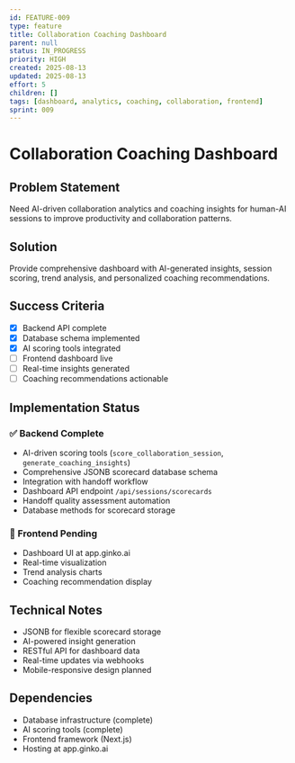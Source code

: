 ```yaml
---
id: FEATURE-009
type: feature
title: Collaboration Coaching Dashboard
parent: null
status: IN_PROGRESS
priority: HIGH
created: 2025-08-13
updated: 2025-08-13
effort: 5
children: []
tags: [dashboard, analytics, coaching, collaboration, frontend]
sprint: 009
---
```


# Collaboration Coaching Dashboard

## Problem Statement
Need AI-driven collaboration analytics and coaching insights for human-AI sessions to improve productivity and collaboration patterns.

## Solution
Provide comprehensive dashboard with AI-generated insights, session scoring, trend analysis, and personalized coaching recommendations.

## Success Criteria
- [x] Backend API complete
- [x] Database schema implemented
- [x] AI scoring tools integrated
- [ ] Frontend dashboard live
- [ ] Real-time insights generated
- [ ] Coaching recommendations actionable

## Implementation Status

### ✅ Backend Complete
- AI-driven scoring tools (`score_collaboration_session`, `generate_coaching_insights`)
- Comprehensive JSONB scorecard database schema
- Integration with handoff workflow
- Dashboard API endpoint `/api/sessions/scorecards`
- Handoff quality assessment automation
- Database methods for scorecard storage

### 🚧 Frontend Pending
- Dashboard UI at app.ginko.ai
- Real-time visualization
- Trend analysis charts
- Coaching recommendation display

## Technical Notes
- JSONB for flexible scorecard storage
- AI-powered insight generation
- RESTful API for dashboard data
- Real-time updates via webhooks
- Mobile-responsive design planned

## Dependencies
- Database infrastructure (complete)
- AI scoring tools (complete)
- Frontend framework (Next.js)
- Hosting at app.ginko.ai
